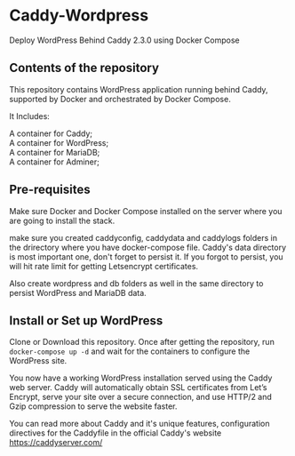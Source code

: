 # Caddy-Wordpress
Deploy WordPress Behind Caddy 2.3.0 using Docker Compose

## Contents of the repository
This repository contains WordPress application running behind Caddy, supported by Docker and orchestrated by Docker Compose.

It Includes:

A container for Caddy;\
A container for WordPress;\
A container for MariaDB;\
A container for Adminer;

## Pre-requisites
Make sure Docker and Docker Compose installed on the server where you are going to install the stack.

make sure you created caddyconfig, caddydata and caddylogs folders in the drirectory where you have docker-compose file. Caddy's data directory is most important one, don't forget to persist it. If you forgot to persist, you will hit rate limit for getting Letsencrypt certificates.

Also create wordpress and db folders as well in the same directory to persist WordPress and MariaDB data.

## Install or Set up WordPress
Clone or Download this repository. Once after getting the repository, run ```docker-compose up -d``` and wait for the containers to configure the WordPress site.

You now have a working WordPress installation served using the Caddy web server. Caddy will automatically obtain SSL certificates from Let’s Encrypt, serve your site over a secure connection, and use HTTP/2 and Gzip compression to serve the website faster.

You can read more about Caddy and it's unique features, configuration directives for the Caddyfile in the official Caddy's website https://caddyserver.com/
